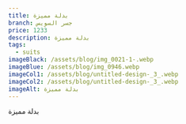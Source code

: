 ```yaml
---
title: بدلة مميزة
branch: جسر السويس
price: 1233
description: بدلة مميزة
tags:
  - suits
imageBlack: /assets/blog/img_0021-1-.webp
imageBlue: /assets/blog/img_0946.webp
imageCol1: /assets/blog/untitled-design-_3_.webp
imageCol2: /assets/blog/untitled-design-_3_.webp
imageAlt: بدلة مميزة
---
```

بدلة مميزة